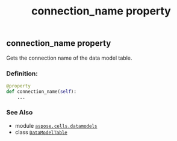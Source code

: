 ﻿---
title: connection_name property
second_title: Aspose.Cells for Python via .NET API References
description: 
type: docs
weight: 30
url: /aspose.cells.datamodels/datamodeltable/connection_name/
is_root: false
---

## connection_name property


Gets the connection name of the data model table.
### Definition:
```python
@property
def connection_name(self):
    ...
```

### See Also
* module [`aspose.cells.datamodels`](../../)
* class [`DataModelTable`](/cells/python-net/aspose.cells.datamodels/datamodeltable)
